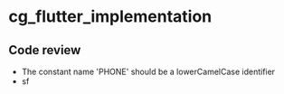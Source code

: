 # cg_flutter_implementation

## Code review

* The constant name 'PHONE' should be a lowerCamelCase identifier
* sf
